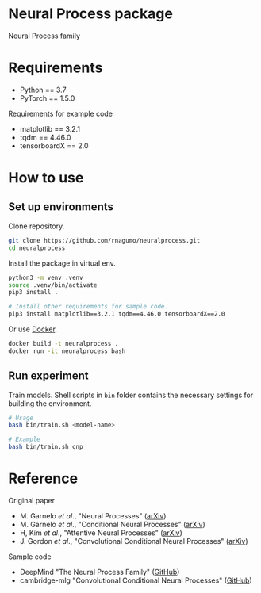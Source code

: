 
# Neural Process package

Neural Process family

# Requirements

* Python == 3.7
* PyTorch == 1.5.0

Requirements for example code

* matplotlib == 3.2.1
* tqdm == 4.46.0
* tensorboardX == 2.0

# How to use

## Set up environments

Clone repository.

```bash
git clone https://github.com/rnagumo/neuralprocess.git
cd neuralprocess
```

Install the package in virtual env.

```bash
python3 -m venv .venv
source .venv/bin/activate
pip3 install .

# Install other requirements for sample code.
pip3 install matplotlib==3.2.1 tqdm==4.46.0 tensorboardX==2.0
```

Or use [Docker](https://docs.docker.com/get-docker/).

```bash
docker build -t neuralprocess .
docker run -it neuralprocess bash
```

## Run experiment

Train models. Shell scripts in `bin` folder contains the necessary settings for building the environment.

```bash
# Usage
bash bin/train.sh <model-name>

# Example
bash bin/train.sh cnp
```

# Reference

Original paper

* M. Garnelo *et al*., "Neural Processes" ([arXiv](http://arxiv.org/abs/1807.01622))
* M. Garnelo *et al*., "Conditional Neural Processes" ([arXiv](http://arxiv.org/abs/1807.01613))
* H, Kim *et al*., "Attentive Neural Processes" ([arXiv](http://arxiv.org/abs/1901.05761))
* J. Gordon *et al*., "Convolutional Conditional Neural Processes" ([arXiv](http://arxiv.org/abs/1910.13556))

Sample code

* DeepMind "The Neural Process Family" ([GitHub](https://github.com/deepmind/neural-processes))
* cambridge-mlg "Convolutional Conditional Neural Processes" ([GitHub](https://github.com/cambridge-mlg/convcnp))
